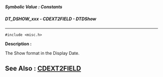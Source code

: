 ##### Symbolic Value : Constants
##### DT_DSHOW_xxx - CDEXT2FIELD - DTDShow
---
```
#include <misc.h>
```
**Description :**

The Show format in the Display Date.

**See Also :**
[CDEXT2FIELD](/domino-c-api-docs/reference/Data/CDEXT2FIELD)
---
